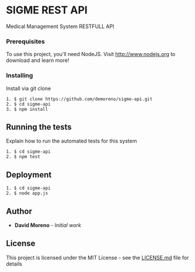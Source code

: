 # SIGME REST API

Medical Management System RESTFULL API 

### Prerequisites

To use this project, you'll need NodeJS. Visit http://www.nodejs.org to download and learn more!

### Installing

Install via git clone

```
1. $ git clone https://github.com/demoreno/sigme-api.git
2. $ cd sigme-api
3. $ npm install
```

## Running the tests

Explain how to run the automated tests for this system

```
1. $ cd sigme-api
2. $ npm test
```

## Deployment

```
1. $ cd sigme-api
2. $ node app.js
```
 
## Author

* **David Moreno** - *Initial work* 

## License

This project is licensed under the MIT License - see the [LICENSE.md](LICENSE.md) file for details
